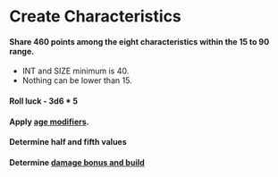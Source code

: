 <!-- TITLE: Character Creation -->
<!-- SUBTITLE: Steps -->

# Create Characteristics
#### Share 460 points among the eight characteristics within the 15 to 90 range. 
* INT and SIZE minimum is 40.
* Nothing can be lower than 15.

#### Roll luck - 3d6 * 5

#### Apply  [age modifiers](/investigator-age).

#### Determine half and fifth values

#### Determine [damage bonus and build](damage-bonus-build)
